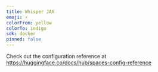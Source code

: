 ```yaml
---
title: Whisper JAX
emoji: ⚡️
colorFrom: yellow
colorTo: indigo
sdk: docker
pinned: false
---
```


Check out the configuration reference at https://huggingface.co/docs/hub/spaces-config-reference
